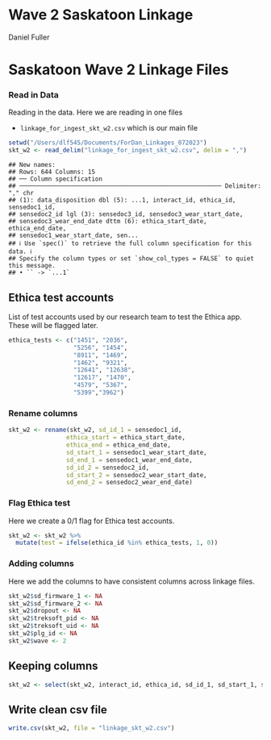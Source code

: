 Wave 2 Saskatoon Linkage
================
Daniel Fuller

# Saskatoon Wave 2 Linkage Files

### Read in Data

Reading in the data. Here we are reading in one files

-   `linkage_for_ingest_skt_w2.csv` which is our main file

``` r
setwd("/Users/dlf545/Documents/ForDan_Linkages_072023")
skt_w2 <- read_delim("linkage_for_ingest_skt_w2.csv", delim = ",")
```

    ## New names:
    ## Rows: 644 Columns: 15
    ## ── Column specification
    ## ──────────────────────────────────────────────────────── Delimiter: "," chr
    ## (1): data_disposition dbl (5): ...1, interact_id, ethica_id, sensedoc1_id,
    ## sensedoc2_id lgl (3): sensedoc3_id, sensedoc3_wear_start_date,
    ## sensedoc3_wear_end_date dttm (6): ethica_start_date, ethica_end_date,
    ## sensedoc1_wear_start_date, sen...
    ## ℹ Use `spec()` to retrieve the full column specification for this data. ℹ
    ## Specify the column types or set `show_col_types = FALSE` to quiet this message.
    ## • `` -> `...1`

## Ethica test accounts

List of test accounts used by our research team to test the Ethica app.
These will be flagged later.

``` r
ethica_tests <- c("1451", "2036", 
                  "5256", "1454", 
                  "8911", "1469",
                  "1462", "9321", 
                  "12641", "12638", 
                  "12617", "1470",
                  "4579", "5367",
                  "5399","3962")
```

### Rename columns

``` r
skt_w2 <- rename(skt_w2, sd_id_1 = sensedoc1_id,
                ethica_start = ethica_start_date, 
                ethica_end = ethica_end_date,
                sd_start_1 = sensedoc1_wear_start_date,
                sd_end_1 = sensedoc1_wear_end_date,
                sd_id_2 = sensedoc2_id,
                sd_start_2 = sensedoc2_wear_start_date,
                sd_end_2 = sensedoc2_wear_end_date)
```

### Flag Ethica test

Here we create a 0/1 flag for Ethica test accounts.

``` r
skt_w2 <- skt_w2 %>%
  mutate(test = ifelse(ethica_id %in% ethica_tests, 1, 0)) 
```

### Adding columns

Here we add the columns to have consistent columns across linkage files.

``` r
skt_w2$sd_firmware_1 <- NA
skt_w2$sd_firmware_2 <- NA
skt_w2$dropout <- NA
skt_w2$treksoft_pid <- NA
skt_w2$treksoft_uid <- NA
skt_w2$plg_id <- NA
skt_w2$wave <- 2
```

## Keeping columns

``` r
skt_w2 <- select(skt_w2, interact_id, ethica_id, sd_id_1, sd_start_1, sd_end_1, sd_id_2, sd_start_2, sd_end_2, data_disposition)
```

## Write clean csv file

``` r
write.csv(skt_w2, file = "linkage_skt_w2.csv")
```
